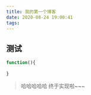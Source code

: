 ```yaml
---
title: 我的第一个博客
date: 2020-08-24 19:00:41
tags:
---
```

## 测试

```JavaScript
function(){
    
}
```

> 哈哈哈哈哈 终于实现啦~~~
